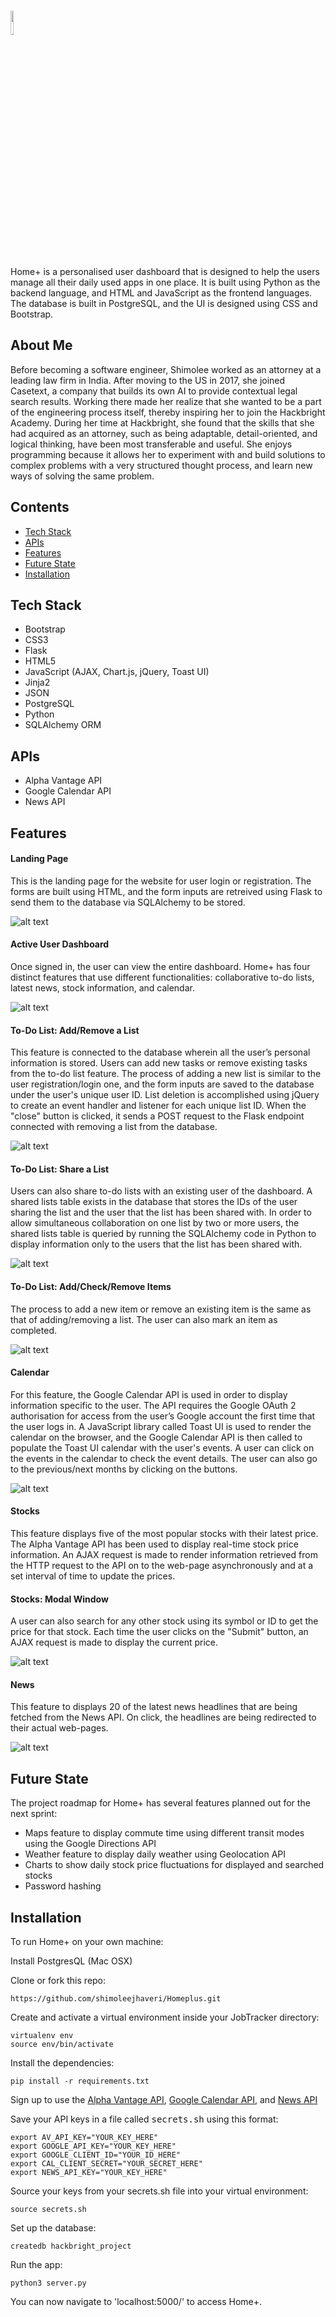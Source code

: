 # <img src="https://github.com/shimoleejhaveri/Homeplus/blob/master/static/img/logo1.svg" width="10%" alt="JobTracker">
Home+ is a personalised user dashboard that is designed to help the users manage all their daily used apps in one place. It is built using Python as the backend language, and HTML and JavaScript as the frontend languages. The database is built in PostgreSQL, and the UI is designed using CSS and Bootstrap.

## About Me
Before becoming a software engineer, Shimolee worked as an attorney at a leading law firm in India. After moving to the US in 2017, she joined Casetext, a company that builds its own AI to provide contextual legal search results. Working there made her realize that she wanted to be a part of the engineering process itself, thereby inspiring her to join the Hackbright Academy. During her time at Hackbright, she found that the skills that she had acquired as an attorney, such as being adaptable, detail-oriented, and logical thinking, have been most transferable and useful. She enjoys programming because it allows her to experiment with and build solutions to complex problems with a very structured thought process, and learn new ways of solving the same problem.

## Contents
* [Tech Stack](#tech-stack)
* [APIs](#api)
* [Features](#features)
* [Future State](#future)
* [Installation](#installation)

## <a name="tech-stack"></a>Tech Stack
* Bootstrap
* CSS3
* Flask
* HTML5
* JavaScript (AJAX, Chart.js, jQuery, Toast UI)
* Jinja2
* JSON
* PostgreSQL
* Python
* SQLAlchemy ORM

## <a name="api"></a>APIs
* Alpha Vantage API
* Google Calendar API
* News API

## <a name="features"></a>Features

#### Landing Page
This is the landing page for the website for user login or registration. The forms are built using HTML, and the form inputs are retreived using Flask to send them to the database via SQLAlchemy to be stored.

![alt text](https://github.com/shimoleejhaveri/Homeplus/blob/master/static/img/Home%20page%20-%3E%20Register.gif "Home+ Landing Page")

#### Active User Dashboard
Once signed in, the user can view the entire dashboard. Home+ has four distinct features that use different functionalities: collaborative to-do lists, latest news, stock information, and calendar.

![alt text](https://github.com/shimoleejhaveri/Homeplus/blob/master/static/img/Login%20-%3E%20User%20Dashboard.gif "Home+ Active User Dashboard")

#### To-Do List: Add/Remove a List
This feature is connected to the database wherein all the user’s personal information is stored. Users can add new tasks or remove existing tasks from the to-do list feature. The process of adding a new list is similar to the user registration/login one, and the form inputs are saved to the database under the user's unique user ID. List deletion is accomplished using jQuery to create an event handler and listener for each unique list ID. When the "close" button is clicked, it sends a POST request to the Flask endpoint connected with removing a list from the database.

![alt text](https://github.com/shimoleejhaveri/Homeplus/blob/master/static/img/Add%20:%20Remove%20List.gif "Home+ Add/Remove List")

#### To-Do List: Share a List
Users can also share to-do lists with an existing user of the dashboard. A shared lists table exists in the database that stores the IDs of the user sharing the list and the user that the list has been shared with. In order to allow simultaneous collaboration on one list by two or more users, the shared lists table is queried by running the SQLAlchemy code in Python to display information only to the users that the list has been shared with.

![alt text](https://github.com/shimoleejhaveri/Homeplus/blob/master/static/img/Share%20List.gif "Home+ Share A List")

#### To-Do List: Add/Check/Remove Items
The process to add a new item or remove an existing item is the same as that of adding/removing a list. The user can also mark an item as completed.

![alt text](https://github.com/shimoleejhaveri/Homeplus/blob/master/static/img/Add%20:%20Remove%20:%20Complete%20Task.gif "Home+ Add/Check/Remove Items")

#### Calendar
For this feature, the Google Calendar API is used in order to display information specific to the user. The API requires the Google OAuth 2 authorisation for access from the user’s Google account the first time that the user logs in. A JavaScript library called Toast UI is used to render the calendar on the browser, and the Google Calendar API is then called to populate the Toast UI calendar with the user's events. A user can click on the events in the calendar to check the event details. The user can also go to the previous/next months by clicking on the buttons.

![alt text](https://github.com/shimoleejhaveri/Homeplus/blob/master/static/img/Calendar.gif "Home+ Calendar Authorisation")

#### Stocks
This feature displays five of the most popular stocks with their latest price. The Alpha Vantage API has been used to display real-time stock price information. An AJAX request is made to render information retrieved from the HTTP request to the API on to the web-page asynchronously and at a set interval of time to update the prices.

#### Stocks: Modal Window
A user can also search for any other stock using its symbol or ID to get the price for that stock. Each time the user clicks on the "Submit" button, an AJAX request is made to display the current price.

![alt text](https://github.com/shimoleejhaveri/Homeplus/blob/master/static/img/Stocks.gif "Home+ Stocks Modal Display")

#### News
This feature to displays 20 of the latest news headlines that are being fetched from the News API. On click, the headlines are being redirected to their actual web-pages.

![alt text](https://github.com/shimoleejhaveri/Homeplus/blob/master/static/img/News.gif "Home+ News Display")

## <a name="future"></a>Future State
The project roadmap for Home+ has several features planned out for the next sprint:
* Maps feature to display commute time using different transit modes using the Google Directions API
* Weather feature to display daily weather using Geolocation API
* Charts to show daily stock price fluctuations for displayed and searched stocks
* Password hashing

## <a name="installation"></a>Installation
To run Home+ on your own machine:

Install PostgresQL (Mac OSX)

Clone or fork this repo:
```
https://github.com/shimoleejhaveri/Homeplus.git
```

Create and activate a virtual environment inside your JobTracker directory:
```
virtualenv env
source env/bin/activate
```

Install the dependencies:
```
pip install -r requirements.txt
```

Sign up to use the [Alpha Vantage API](https://www.alphavantage.co/), [Google Calendar API](https://developers.google.com/calendar/), and [News API](https://newsapi.org/)

Save your API keys in a file called <kbd>secrets.sh</kbd> using this format:

```
export AV_API_KEY="YOUR_KEY_HERE"
export GOOGLE_API_KEY="YOUR_KEY_HERE"
export GOOGLE_CLIENT_ID="YOUR_ID_HERE"
export CAL_CLIENT_SECRET="YOUR_SECRET_HERE"
export NEWS_API_KEY="YOUR_KEY_HERE"
```

Source your keys from your secrets.sh file into your virtual environment:

```
source secrets.sh
```

Set up the database:

```
createdb hackbright_project
```

Run the app:

```
python3 server.py
```

You can now navigate to 'localhost:5000/' to access Home+.

